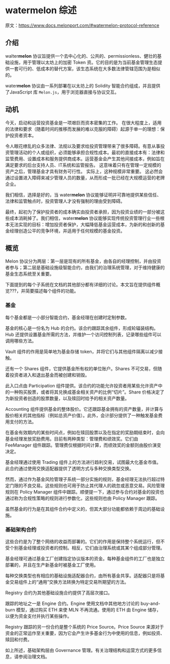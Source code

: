 # water**melon** 综述

原文：https://www.docs.melonport.com/#watermelon-protocol-reference

## 介绍

walter**melon** 协议旨提供一个去中心化的、公共的、permissionless、健壮的基础设施，用于管理以太坊上的加密 Token 资。它的目的是为当前基金管理生态提供一套可行的、低成本的替代方案，该生态系统在大多数法律管辖范围为是相似的。

water**melon** 协议由一系列部署在以太坊上的 Solidity 智能合约组成，并且提供了JavaScript 库  `Melon.js`，用于浏览器直接与协议交互。

## 动机

今天，启动和运营投资基金是一项艰巨而资本密集的工作。 在很大程度上，适用的法律和要求（随着时间的推移而发展的难以克服的障碍）起源于单一的理想：保护投资者资本。

令人眼花缭乱的众多法律、法规以及要求给投资管理带来了很多障碍。有意从事投资管理活动的个人或组织，必须能够承担合规性成本。最初的直接成本有：法律和监管费用、设置成本和服务提供商成本。运营基金会产生其他间接成本，例如旨在满足要求的后台支持人员、IT系统和监管报告。 这意味着只有在管理一定规模的资产之后，管理基金才具有财务可行性。 实际上，这种规模非常重要。 这必然会通过设置进入障碍来减少管理人员的数量，从而形成一批已经在大规模运营的老牌企业。

我们相信，选择是好的，当 water**melon** 协议能够证明并可靠地提供某些信任、法律和监管触点时，投资管理人才没有强制的理由受到障碍。

最终，起初为了保护投资者的成本确实由投资者承担，因为投资业绩的一部分被这些成本消耗掉了。我们相信，water**melon** 协议能够实现传统投资管理行业一些根本无法实现的目标：增加投资者保护，大幅降低基金运营成本，为新的和创新的基金经理创造公平的竞争环境，并适用于任何规模的基金投资。

## 概览

Melon 协议分为两层：第一层是现有的所有基金，由各自的经理控制，并由投资者参与；第二层是基础设施级智能合约，由我们的治理系统管理，对于维持健康的基金生态系统至关重要。

下面提到的每个子系统在文档的其他部分都有详细的讨论。本文旨在提供组件概览???，并简要描述每个组件的功能。

### 基金

每个基金都是一小部分智能合约，基金经理在创建时定制参数。

基金的核心是一份名为 Hub 的合约。该合约跟踪其余组件，形成轮辐装结构。Hub 还提供设置基金所需的方法，并维护一个访问控制列表，记录哪些组件可以调用哪些方法。

Vault 组件的作用是简单地为基金存储 token，并将它们与其他组件隔离以减少接触。

还有一个 Shares 组件，它提供基金所有权的单位账户。Shares 不可交易，但随着投资者进入和退出基金而被创建和销毁。

此入口点由 Participation 组件提供。该合约的功能允许投资者用某些允许资产中的一种购买股票，或者将其兑换成基金相关资产的比例“切片”。Share 价格决定了为新投资者创造的股票数量，以及赎回时给予的相关资产数量。

Accounting 组件提供基金的整体股价。它还跟踪基金拥有的资产数量，并计算与股价相关的其他指标（例如总资产价值）。此外，会计部分提供了一种触发基金费用支付的方法。

在基金有效期内的某些时间点，例如在赎回股票以及在指定的奖励期结束时，会向基金经理发放奖励费用。目前有两种类型：管理费和绩效奖。它们由 FeeManager 组件跟踪。管理费仅根据时间计算，而绩效奖的金额则由股价演变决定。

基金经理通过使用 Trading 组件上的方法进行趋利交易，试图最大化基金市值。此合约通过使用交换适配器提供了透明方式与多种交换类型交换。

然而，通过作为基金风险管理子系统一部分实施的规则，基金经理无法执行超过特定门限的不良交易。这些规则也可用于防止其代理人的疏忽或恶意交易。风险管理规则在 Policy Manager 组件中跟踪。顺便提一下，通过参与合约对基金的投资也通过称为合规性策略的规则进行参数化，这些规则也由 Policy Manager 跟踪。

虽然基金的行为是在其组件合约中定义的，但其大部分功能都依赖于周边的基础设施。

### 基础架构合约

这些合约是为了整个网络的收益而部署的。它们的作用是保持整个系统运行，但不受个别基金经理或投资者的控制。相反，它们由治理系统或其某个组成部分管理。

基金经理可通过基金工厂创建指定协议版本的资金。每种基金组件的工厂也是独立部署的，并且在生产新基金时被基金工厂使用。

每种交换类型也有相应的基础设施适配器合约，由所有基金共享。适配器只是将基金交易组件上的“通用”交换方法转换为特定交易所期望的方法。

Registry 合约为其他基础设施合约提供了高层次接口。

跟踪的地址之一是 Engine 合约。Engine 使用文档中其他地方讨论的  buy-and-burn 模型，通过购买 ETH 来使 MLN 不再流通。使用的 ETH 由 Engine 储存，以便为资金支付并执行某些操作。

Registry 跟踪的另一份合约是整个系统的 Price Source。Price Source 来源对于资金的正常运作至关重要，因为它会产生许多基金行为中使用的信息，例如投资、赎回和付费。

如上所述，基础架构层由 Governance 管理。有关治理结构和运营方式的更多信息，请参阅治理文档。